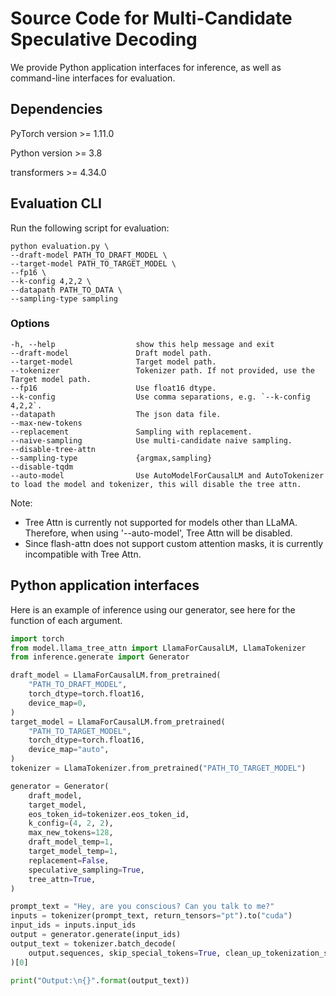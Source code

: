 # Source Code for Multi-Candidate Speculative Decoding

We provide Python application interfaces for inference, as well as command-line interfaces for evaluation.

## Dependencies

PyTorch version >= 1.11.0

Python version >= 3.8

transformers >= 4.34.0

## Evaluation CLI
Run the following script for evaluation:
```
python evaluation.py \
--draft-model PATH_TO_DRAFT_MODEL \
--target-model PATH_TO_TARGET_MODEL \
--fp16 \
--k-config 4,2,2 \
--datapath PATH_TO_DATA \
--sampling-type sampling
```

### Options
```
-h, --help                  show this help message and exit
--draft-model               Draft model path.
--target-model              Target model path.
--tokenizer                 Tokenizer path. If not provided, use the Target model path.
--fp16                      Use float16 dtype.
--k-config                  Use comma separations, e.g. `--k-config 4,2,2`.
--datapath                  The json data file.
--max-new-tokens
--replacement               Sampling with replacement.
--naive-sampling            Use multi-candidate naive sampling.
--disable-tree-attn
--sampling-type             {argmax,sampling}
--disable-tqdm
--auto-model                Use AutoModelForCausalLM and AutoTokenizer to load the model and tokenizer, this will disable the tree attn.
```

Note:
* Tree Attn is currently not supported for models other than LLaMA. Therefore, when using '--auto-model', Tree Attn will be disabled.
* Since flash-attn does not support custom attention masks, it is currently incompatible with Tree Attn.

## Python application interfaces
Here is an example of inference using our generator, see here for the function of each argument.
```python
import torch
from model.llama_tree_attn import LlamaForCausalLM, LlamaTokenizer
from inference.generate import Generator

draft_model = LlamaForCausalLM.from_pretrained(
    "PATH_TO_DRAFT_MODEL",
    torch_dtype=torch.float16,
    device_map=0,
)
target_model = LlamaForCausalLM.from_pretrained(
    "PATH_TO_TARGET_MODEL",
    torch_dtype=torch.float16,
    device_map="auto",
)
tokenizer = LlamaTokenizer.from_pretrained("PATH_TO_TARGET_MODEL")

generator = Generator(
    draft_model,
    target_model,
    eos_token_id=tokenizer.eos_token_id,
    k_config=(4, 2, 2),
    max_new_tokens=128,
    draft_model_temp=1,
    target_model_temp=1,
    replacement=False,
    speculative_sampling=True,
    tree_attn=True,
)

prompt_text = "Hey, are you conscious? Can you talk to me?"
inputs = tokenizer(prompt_text, return_tensors="pt").to("cuda")
input_ids = inputs.input_ids
output = generator.generate(input_ids)
output_text = tokenizer.batch_decode(
    output.sequences, skip_special_tokens=True, clean_up_tokenization_spaces=False
)[0]

print("Output:\n{}".format(output_text))

```
